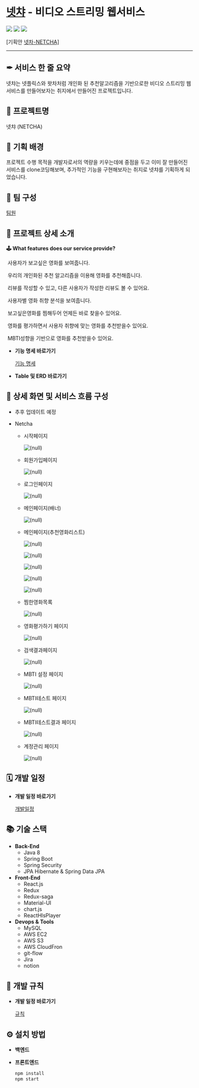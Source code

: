 # [넷챠](https://lab.ssafy.com/s04-bigdata-sub2/s04p23d105) - 비디오 스트리밍 웹서비스  

 ![](https://badgen.net/gitlab/last-commit/gitlab-org/gitlab-development-kit) ![](https://badgen.net/gitlab/contributors/graphviz/graphviz) ![](https://badgen.net/gitlab/license/gitlab-org/omnibus-gitlab)

[기획안 [넷차-NETCHA\]](https://www.notion.so/NETCHA-72ed718f85484ea88000e5e69d0e089d)

------

## ✒ 서비스 한 줄 요약

넷챠는 넷플릭스와 왓차처럼 개인화 된 추천알고리즘을 기반으로한 비디오 스트리밍 웹서비스를 만들어보자는 취지에서 만들어진 프로젝트입니다.



## 🎫 프로젝트명

넷챠 (NETCHA)



## 📖 기획 배경

프로젝트 수행 목적을 개발자로서의 역량을 키우는데에 중점을 두고 이미 잘 만들어진 서비스를 clone코딩해보며, 추가적인 기능을 구현해보자는 취지로 넷챠를 기획하게 되었습니다.



## 👥 팀 구성

[팀원](https://www.notion.so/3ec126c165b34b9da24507dbb7b2e149)



## 📑 프로젝트 상세 소개

**🕹 What features does our service provide?**

​	사용자가 보고싶은 영화를 보여줍니다. 

​	우리의 개인화된 추천 알고리즘을 이용해 영화를 추천해줍니다. 

​	리뷰를 작성할 수 있고, 다른 사용자가 작성한 리뷰도 볼 수 있어요. 

​	사용자별 영화 취향 분석을 보여줍니다.

​	보고싶은영화를 찜해두어 언제든 바로 찾을수 있어요.

​	영화를 평가하면서 사용자 취향에 맞는 영화를 추천받을수 있어요.

​	MBTI성향을 기반으로 영화를 추천받을수 있어요.

- **기능 명세 바로가기**

  [기능 명세](https://www.notion.so/4ec97bb09b314fd29ef90ff0e13d31a3)

- **Table 및 ERD 바로가기**

  

## 🔎 상세 화면 및 서비스 흐름 구성

- 추후 업데이트 예정

- Netcha

  - 시작페이지

      ![(null)](README.assets/cif00001-1617870899200.png)  

  - 회원가입페이지

      ![(null)](README.assets/cif00001-1617871024252.png)  

  - 로그인페이지

      ![(null)](README.assets/cif00001-1617871041046.png)  

  - 메인페이지(배너)

      ![(null)](README.assets/cif00001-1617871057152.png)  

  - 메인페이지(추천영화리스트)

      ![(null)](README.assets/cif00001-1617871076247.png) 

      ![(null)](README.assets/cif00001-1617871088867.png)  

      ![(null)](README.assets/cif00001-1617871094002.png)  

      ![(null)](README.assets/cif00001-1617871098844.png)  

      ![(null)](README.assets/cif00001-1617871126240.png)  

  - 찜한영화목록

      ![(null)](README.assets/cif00001-1617871152700.png)  

  - 영화평가하기 페이지

      ![(null)](README.assets/cif00001-1617871172596.png)  

  - 검색결과페이지

      ![(null)](README.assets/cif00001-1617871188128.png)  

  - MBTI 설정 페이지

      ![(null)](README.assets/cif00001-1617871214331.png)  

  - MBTI테스트 페이지

      ![(null)](README.assets/cif00001-1617871235739.png)  

  - MBTI테스트결과 페이지

      ![(null)](README.assets/cif00001-1617871254338.png)  

  - 계정관리 페이지

      ![(null)](README.assets/cif00001-1617871267870.png)  

    

  

## 🗓️ 개발 일정

- **개발 일정 바로가기**

  [개발일정](https://www.notion.so/583dbaed2966424989dbe030a35ce373)

## 📚 기술 스택

- **Back-End**
  - Java 8
  - Spring Boot
  - Spring Security
  - JPA Hibernate & Spring Data JPA
- **Front-End**
  - React.js
  - Redux
  - Redux-saga
  - Material-UI
  - chart.js
  - ReactHlsPlayer
- **Devops & Tools**
  - MySQL
  - AWS EC2
  - AWS S3
  - AWS CloudFron
  - git-flow
  - Jira
  - notion

## 🎲 개발 규칙

- **개발 일정 바로가기**

  [규칙](https://www.notion.so/ef4e38f64d1f4db39ab3270333118876)

## ⚙ 설치 방법
- **백엔드**



- **프론트엔드**

  ```bash
  npm install
  npm start
  ```

  

  

  
